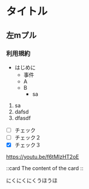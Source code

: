 
# タイトル


## 左mプル

### 利用規約

- はじめに
  - 事件
  - A
  - B
    - sa

1. sa
2. dafsd
3. dfasdf

- [ ] チェック
- [ ] チェック２
- [x] チェック３

https://youtu.be/f6tMlzHT2oE


::card
The content of the card
::

にくにくにくうほうほ
